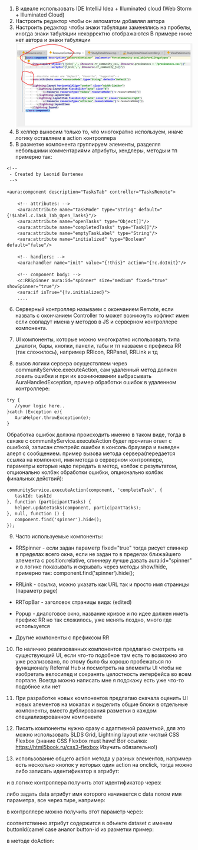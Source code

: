 1)	В идеале использовать IDE IntelliJ Idea + Illuminated cloud (Web Storm + Illuminated Cloud)
2)	Настроить редактор чтобы он автоматом добавлял автора
3)	Настроить редактор чтобы знаки табуляции заменялись на пробелы, иногда знаки табуляции некорректно отображаются
В примере ниже нет автора и знаки табуляции 
![img 1](/doc/img/img1.JPG)
4)	 В хелпер выносим только то, что многократно используем, иначе логику оставляем в action контроллера
5)	В разметке компонента группируем элементы, разделяя небольшими комментариями
атрибуты, хендлеры, методы и тп
примерно так:


```
<!--
 - Created by Leonid Bartenev
 -->

<aura:component description="TasksTab" controller="TasksRemote">

    <!-- attributes: -->
    <aura:attribute name="taskMode" type="String" default="{!$Label.c.Task_Tab_Open_Tasks}"/>
    <aura:attribute name="openTasks" type="Object[]"/>
    <aura:attribute name="completedTasks" type="Task[]"/>
    <aura:attribute name="emptyTaskLabel" type="String"/>
    <aura:attribute name="initialized" type="Boolean" default="false"/>

    <!-- handlers: -->
    <aura:handler name="init" value="{!this}" action="{!c.doInit}"/>

    <!-- component body: -->
    <c:RRSpinner aura:id="spinner" size="medium" fixed="true" showSpinner="true"/>
    <aura:if isTrue="{!v.initialized}">
    ....
```


6)	Серверный контроллер называем с окончанием Remote, если назвать с окончанием Controller то может возникнуть кофликт имен если совпадут имена у методов в JS  и серверном контроллере компонента.
7)	UI компоненты, которые можно многократно использовать типа диалоги, бары, кнопки, панели, табы и тп назваем с префикса RR (так сложилось), например RRIcon, RRPanel, RRLink и тд

8)	вызов логики сервера осуществляем через communityService.executeAction, сам удаленный метод должен ловить ошибки и при их возникновении выбрасывать AuraHandledException, пример обработки ошибок в удаленном контроллере:

 ```
 try {
    //your logic here..
}catch (Exception e){
    AuraHelper.throwException(e);
}
```

Обработка ошибок должна происходить именно в таком виде, тогда в связке с communityService.executeAction будет прочитан ответ с ошибкой, записан стектрейс ошибки в консоль браузера и выведен алерт с сообщением.
пример вызова метода сервера(передается ссылка на компонент, имя метода в серверном контроллере, параметры которые надо передать в метод, колбэк с результатом, опционально колбэк обработки ошибки, опционально колбэк финальных действий):

 ```
 communityService.executeAction(component, 'completeTask', {
    taskId: taskId
}, function (participantTasks) {
    helper.updateTasks(component, participantTasks);
}, null, function () {
    component.find('spinner').hide();
});
```

9)	Часто используемые компоненты:
- RRSpinner - если задан параметр fixed="true" тогда рисует спиннер в пределах всего окна, если не задан то в пределах ближайшего элемента с position:relative, спиннеру лучше давать aura:id="spinner" и в логике показывать и скрывать через методы show/hide, примерно так:
component.find('spinner').hide();
- RRLink - ссылка, можно указать как URL так и просто имя страницы (параметр page)
- RRTopBar - заголовок страницы вида: (edited) 
 
- Popup - диалоговое окно, название кривое и по идее должен иметь префикс RR но так сложилось, уже менять поздно, много где используется
- Другие компоненты с префиксом RR
10)	По наличию реализованных компонентов предлагаю смотреть на существующий UI, если что-то подобное там есть то возможно это уже реализовано, по этому было бы хорошо пробежаться по функционалу Referral Hub и посмотреть на элементы UI чтобы не изобретать велосипед и сохранять целостность интерфейса во всем портале. Всегда можно написать мне я подскажу есть уже что-то подобное или нет

11)	При разработке новых компонентов предлагаю сначала оценить UI новых элементов на мокапах и выделить общие блоки в отдельные компоненты, вместо дублирования разметки в каждом специализированном компоненте 


12)	Писать компоненты нужно сразу с адаптивной разметкой, для это можно использовать SLDS Grid, Lightning layout или чистый CSS Flexbox (знание СSS Flexbox must have! Вот ссылка: https://html5book.ru/css3-flexbox Изучить  обязательно!)

13)	использование общего action метода у разных элементов, например есть несколько кнопок у которых один action на onclick, тогда можно либо записать идентификатор в атрибут:

 

и в логике контроллера получить этот идентификатор через:

 
либо задать data атрибут имя которого начинается с data потом имя параметра, все через тире, например:
 
в контроллере можно получить этот параметр через:
 
соответственно атрибут содержится в объекте dataset c именем buttonId(camel case аналог button-id из разметки
пример:
 
в методе doAction:
 

